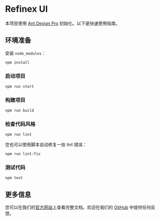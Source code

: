 # Refinex UI

本项目使用 [Ant Design Pro](https://pro.ant.design) 初始化。以下是快速使用指南。

## 环境准备

安装 `node_modules`：

```bash
npm install
```

### 启动项目

```bash
npm run start
```

### 构建项目

```bash
npm run build
```

### 检查代码风格

```bash
npm run lint
```

您也可以使用脚本自动修复一些 lint 错误：

```bash
npm run lint:fix
```

### 测试代码

```bash
npm test
```

## 更多信息

您可以在我们的[官方网站](https://pro.ant.design)上查看完整文档。欢迎在我们的 [GitHub](https://github.com/ant-design/ant-design-pro) 中提供任何反馈。
